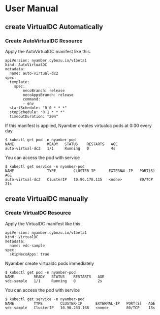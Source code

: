 # User Manual

## create VirtualDC Automatically

### Create AutoVirtualDC Resource
Apply the AutoVirtualDC manifest like this.
```
apiVersion: nyamber.cybozu.io/v1beta1
kind: AutoVirtualDC
metadata:
  name: auto-virtual-dc2
spec:
  template:
    spec:
        necoBranch: release
        necoAppsBranch: release
        command:
        - env
  startSchedule: "0 0 * * *"
  stopSchedule: "0 1 * * *"
  timeoutDuration: "20m"
```
If this manifest is applied, Nyamber creates virtualdc pods at 0:00 every day.
```
$ kubectl get pod -n nyamber-pod
NAME               READY   STATUS    RESTARTS   AGE
auto-virtual-dc2   1/1     Running   0          4s
```
You can access the pod with service
```
$ kubectl get service -n nyamber-pod
NAME               TYPE        CLUSTER-IP      EXTERNAL-IP   PORT(S)   AGE
auto-virtual-dc2   ClusterIP   10.96.178.115   <none>        80/TCP    21s
```

## create VirtualDC manually
### Create VirtualDC Resource
Apply the VirtualDC manifest like this.
```
apiVersion: nyamber.cybozu.io/v1beta1
kind: VirtualDC
metadata:
  name: vdc-sample
spec:
  skipNecoApps: true
```
Nyamber create virtualdc pods immediately
```
$ kubectl get pod -n nyamber-pod
NAME         READY   STATUS    RESTARTS   AGE
vdc-sample   1/1     Running   0          2s
```
You can access the pod with service
```
$ kubectl get service -n nyamber-pod
NAME         TYPE        CLUSTER-IP      EXTERNAL-IP   PORT(S)   AGE
vdc-sample   ClusterIP   10.96.233.168   <none>        80/TCP    13s
```
